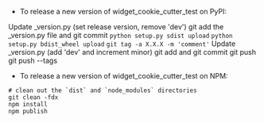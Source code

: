 - To release a new version of widget_cookie_cutter_test on PyPI:

Update _version.py (set release version, remove 'dev')
git add the _version.py file and git commit
`python setup.py sdist upload`
`python setup.py bdist_wheel upload`
`git tag -a X.X.X -m 'comment'`
Update _version.py (add 'dev' and increment minor)
git add and git commit
git push
git push --tags

- To release a new version of widget_cookie_cutter_test on NPM:

```
# clean out the `dist` and `node_modules` directories
git clean -fdx
npm install
npm publish
```